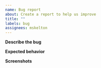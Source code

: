 ```yaml
---
name: Bug report
about: Create a report to help us improve
title: ""
labels: bug
assignees: mskelton
---
```


**Describe the bug**

<!-- A clear and concise description of what the bug is. -->

**Expected behavior**

<!-- A clear and concise description of what you expected to happen. -->

**Screenshots**

<!-- If applicable, add screenshots to help explain your problem. -->
